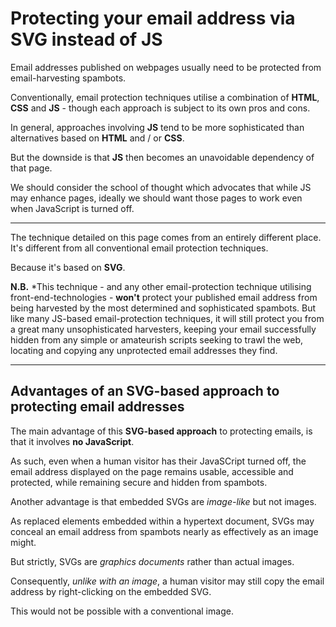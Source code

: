 # Protecting your email address via SVG instead of JS
Email addresses published on webpages usually need to be protected from email-harvesting spambots.

Conventionally, email protection techniques utilise a combination of **HTML**, **CSS** and **JS** - though each approach is subject to its own pros and cons.

In general, approaches involving **JS** tend to be more sophisticated than alternatives based on **HTML** and / or **CSS**.

But the downside is that **JS** then becomes an unavoidable dependency of that page.

We should consider the school of thought which advocates that while JS may enhance pages, ideally we should want those pages to work even when JavaScript is turned off.

_____

The technique detailed on this page comes from an entirely different place. It's different from all conventional email protection techniques.

Because it's based on **SVG**.

**N.B.** *This technique - and any other email-protection technique utilising front-end-technologies - **won't** protect your published email address from being harvested by the most determined and sophisticated spambots. But like many JS-based email-protection techniques, it will still protect you from a great many unsophisticated harvesters, keeping your email successfully hidden from any simple or amateurish scripts seeking to trawl the web, locating and copying any unprotected email addresses they find. 

_____

## Advantages of an SVG-based approach to protecting email addresses
The main advantage of this **SVG-based approach** to protecting emails, is that it involves **no JavaScript**.

As such, even when a human visitor has their JavaSCript turned off, the email address displayed on the page remains usable, accessible and protected, while remaining secure and hidden from spambots.

Another advantage is that embedded SVGs are *image-like* but not images.

As replaced elements embedded within a hypertext document, SVGs may conceal an email address from spambots nearly as effectively as an image might. 

But strictly, SVGs are *graphics documents* rather than actual images.

Consequently, *unlike with an image*, a human visitor may still copy the email address by right-clicking on the embedded SVG.

This would not be possible with a conventional image.
